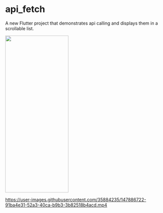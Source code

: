 # api_fetch

A new Flutter project that demonstrates api calling and displays them in a scrollable list.

<img src="https://user-images.githubusercontent.com/35884235/147886602-c2406bb5-1101-460a-9bbe-88a8c9c62d12.png" width="200" height="500">


https://user-images.githubusercontent.com/35884235/147886722-91ba4e31-52a3-40ca-b9b3-3b82518b4acd.mp4

